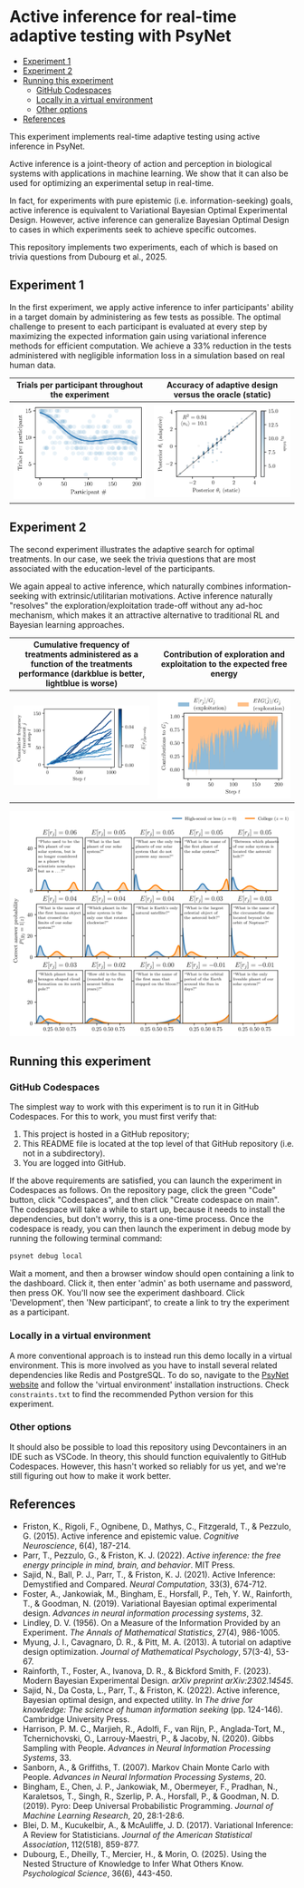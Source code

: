 # Active inference for real-time adaptive testing with PsyNet

<!-- TOC -->
* [Experiment 1](#experiment-1-branch-main)
* [Experiment 2](#experiment-2-branch-active-inference)
* [Running this experiment](#running-this-experiment)
  * [GitHub Codespaces](#github-codespaces)
  * [Locally in a virtual environment](#locally-in-a-virtual-environment)
  * [Other options](#other-options)
* [References](#references)
<!-- TOC -->

This experiment implements real-time adaptive testing using active inference in PsyNet.

Active inference is a joint-theory of action and perception in biological systems with applications in machine learning.
We show that it can also be used for optimizing an experimental setup in real-time.

In fact, for experiments with pure epistemic (i.e. information-seeking) goals, active inference is equivalent to
Variational Bayesian Optimal Experimental Design.
However, active inference can generalize Bayesian Optimal Design to cases in which experiments seek to achieve specific
outcomes.

This repository implements two experiments, each of which is based on trivia questions from Dubourg et al., 2025.

## Experiment 1

In the first experiment, we apply active inference to infer participants' ability in a target domain by administering as
few tests as possible.
The optimal challenge to present to each participant is evaluated at every step by maximizing the expected information
gain using variational inference methods for efficient computation.
We achieve a 33% reduction in the tests administered with negligible information loss in a simulation based on real human data.

| Trials per participant throughout the experiment |  Accuracy of adaptive design versus the oracle (static) |
|:------------------------------------------------:|:--------------------------------------------------------:|
|      ![](output/trials_per_participant.png)      |  ![](output/theta_comparison.png)                       |

## Experiment 2 

The second experiment illustrates the adaptive search for optimal treatments.
In our case, we seek the trivia questions that are most associated with the education-level of the participants.

We again appeal to active inference, which naturally combines information-seeking with extrinsic/utilitarian
motivations. Active inference naturally "resolves" the exploration/exploitation trade-off without any ad-hoc mechanism,
which makes it an attractive alternative to traditional RL and Bayesian learning approaches.


| Cumulative frequency of treatments administered as a function of the treatments performance (darkblue is better, lightblue is worse) | Contribution of exploration and exploitation to the expected free energy |
|:------------------------------------------------------------------------------------------------------------------------------------:|:------------------------------------------------------------------------:|
|                                              ![](output/cumulative_node_frequency.png)                                               |                           ![](output/efe.png)                            |

![](output/posteriors.png)


## Running this experiment

### GitHub Codespaces

The simplest way to work with this experiment is to run it in GitHub Codespaces.
For this to work, you must first verify that:

1. This project is hosted in a GitHub repository;
2. This README file is located at the top level of that GitHub repository (i.e. not in a subdirectory).
3. You are logged into GitHub.

If the above requirements are satisfied, you can launch the experiment in Codespaces as follows.
On the repository page, click the green "Code" button, click "Codespaces",
and then click "Create codespace on main".
The codespace will take a while to start up, because it needs to install the dependencies,
but don't worry, this is a one-time process.
Once the codespace is ready, you can then launch the experiment in debug mode by running the
following terminal command:

```bash
psynet debug local
```

Wait a moment, and then a browser window should open containing a link to the dashboard.
Click it, then enter 'admin' as both username and password, then press OK.
You'll now see the experiment dashboard.
Click 'Development', then 'New participant', to create a link to try the experiment
as a participant.

### Locally in a virtual environment

A more conventional approach is to instead run this demo locally in a virtual environment.
This is more involved as you have to install several related dependencies like Redis and PostgreSQL.
To do so, navigate to the [PsyNet website](https://psynet.dev) and follow the 'virtual environment'
installation instructions. Check `constraints.txt` to find the recommended Python version
for this experiment.

### Other options

It should also be possible to load this repository using Devcontainers in an IDE such as VSCode.
In theory, this should function equivalently to GitHub Codespaces. However, this hasn't worked
so reliably for us yet, and we're still figuring out how to make it work better.


## References

* Friston, K., Rigoli, F., Ognibene, D., Mathys, C., Fitzgerald, T., & Pezzulo, G. (2015). Active inference and
  epistemic value. *Cognitive Neuroscience*, 6(4), 187-214.
* Parr, T., Pezzulo, G., & Friston, K. J. (2022). *Active inference: the free energy principle in mind, brain, and
  behavior*. MIT Press.
* Sajid, N., Ball, P. J., Parr, T., & Friston, K. J. (2021). Active Inference: Demystified and Compared. *Neural
  Computation*, 33(3), 674-712.
* Foster, A., Jankowiak, M., Bingham, E., Horsfall, P., Teh, Y. W., Rainforth, T., & Goodman, N. (2019). Variational
  Bayesian optimal experimental design. *Advances in neural information processing systems*, 32.
* Lindley, D. V. (1956). On a Measure of the Information Provided by an Experiment. *The Annals of Mathematical
  Statistics*, 27(4), 986-1005.
* Myung, J. I., Cavagnaro, D. R., & Pitt, M. A. (2013). A tutorial on adaptive design optimization. *Journal of
  Mathematical Psychology*, 57(3-4), 53-67.
* Rainforth, T., Foster, A., Ivanova, D. R., & Bickford Smith, F. (2023). Modern Bayesian Experimental Design. *arXiv
  preprint arXiv:2302.14545*.
* Sajid, N., Da Costa, L., Parr, T., & Friston, K. (2022). Active inference, Bayesian optimal design, and expected
  utility. In *The drive for knowledge: The science of human information seeking* (pp. 124-146). Cambridge University
  Press.
* Harrison, P. M. C., Marjieh, R., Adolfi, F., van Rijn, P., Anglada-Tort, M., Tchernichovski, O., Larrouy-Maestri,
  P., & Jacoby, N. (2020). Gibbs Sampling with People. *Advances in Neural Information Processing Systems*, 33.
* Sanborn, A., & Griffiths, T. (2007). Markov Chain Monte Carlo with People. *Advances in Neural Information Processing
  Systems*, 20.
* Bingham, E., Chen, J. P., Jankowiak, M., Obermeyer, F., Pradhan, N., Karaletsos, T., Singh, R., Szerlip, P. A.,
  Horsfall, P., & Goodman, N. D. (2019). Pyro: Deep Universal Probabilistic Programming. *Journal of Machine Learning
  Research*, 20, 28:1-28:6.
* Blei, D. M., Kucukelbir, A., & McAuliffe, J. D. (2017). Variational Inference: A Review for Statisticians. *Journal of
  the American Statistical Association*, 112(518), 859-877.
* Dubourg, E., Dheilly, T., Mercier, H., & Morin, O. (2025). Using the Nested Structure of Knowledge to Infer What
  Others Know. *Psychological Science*, 36(6), 443-450.